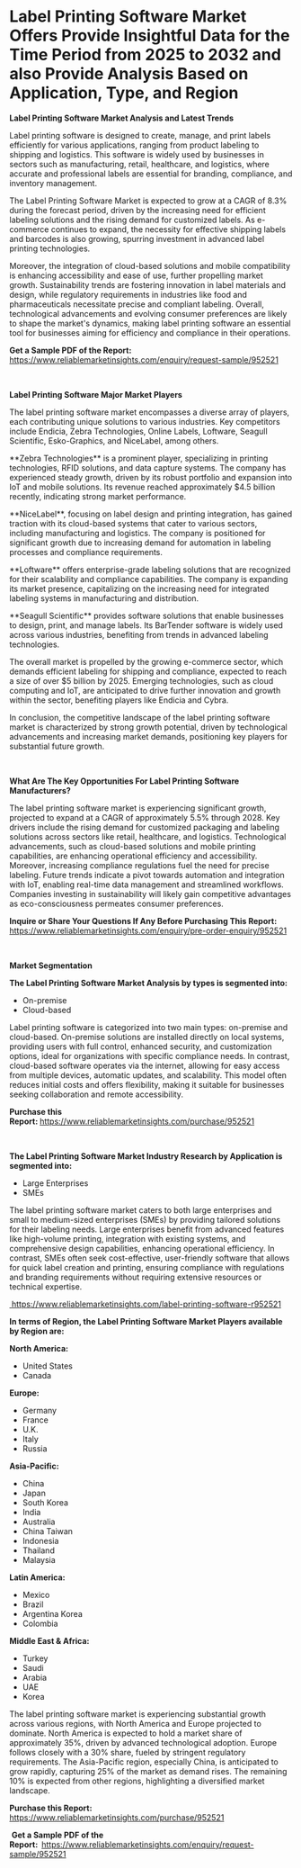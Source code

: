 <p><h1>Label Printing Software Market Offers Provide Insightful Data for the Time Period from 2025 to 2032 and also Provide Analysis Based on Application, Type, and Region</h1></p><p><strong>Label Printing Software Market Analysis and Latest Trends</strong></p>
<p><p>Label printing software is designed to create, manage, and print labels efficiently for various applications, ranging from product labeling to shipping and logistics. This software is widely used by businesses in sectors such as manufacturing, retail, healthcare, and logistics, where accurate and professional labels are essential for branding, compliance, and inventory management.</p><p>The Label Printing Software Market is expected to grow at a CAGR of 8.3% during the forecast period, driven by the increasing need for efficient labeling solutions and the rising demand for customized labels. As e-commerce continues to expand, the necessity for effective shipping labels and barcodes is also growing, spurring investment in advanced label printing technologies. </p><p>Moreover, the integration of cloud-based solutions and mobile compatibility is enhancing accessibility and ease of use, further propelling market growth. Sustainability trends are fostering innovation in label materials and design, while regulatory requirements in industries like food and pharmaceuticals necessitate precise and compliant labeling. Overall, technological advancements and evolving consumer preferences are likely to shape the market's dynamics, making label printing software an essential tool for businesses aiming for efficiency and compliance in their operations.</p></p>
<p><strong>Get a Sample PDF of the Report:&nbsp;</strong> <a href="https://www.reliablemarketinsights.com/enquiry/request-sample/952521?utm_campaign=3086&utm_medium=2&utm_source=Github&utm_content=ia&utm_term=17042025&utm_id=label-printing-software">https://www.reliablemarketinsights.com/enquiry/request-sample/952521</a></p>
<p>&nbsp;</p>
<p><strong>Label Printing Software Major Market Players</strong></p>
<p><p>The label printing software market encompasses a diverse array of players, each contributing unique solutions to various industries. Key competitors include Endicia, Zebra Technologies, Online Labels, Loftware, Seagull Scientific, Esko-Graphics, and NiceLabel, among others.</p><p>**Zebra Technologies** is a prominent player, specializing in printing technologies, RFID solutions, and data capture systems. The company has experienced steady growth, driven by its robust portfolio and expansion into IoT and mobile solutions. Its revenue reached approximately $4.5 billion recently, indicating strong market performance.</p><p>**NiceLabel**, focusing on label design and printing integration, has gained traction with its cloud-based systems that cater to various sectors, including manufacturing and logistics. The company is positioned for significant growth due to increasing demand for automation in labeling processes and compliance requirements.</p><p>**Loftware** offers enterprise-grade labeling solutions that are recognized for their scalability and compliance capabilities. The company is expanding its market presence, capitalizing on the increasing need for integrated labeling systems in manufacturing and distribution.</p><p>**Seagull Scientific** provides software solutions that enable businesses to design, print, and manage labels. Its BarTender software is widely used across various industries, benefiting from trends in advanced labeling technologies.</p><p>The overall market is propelled by the growing e-commerce sector, which demands efficient labeling for shipping and compliance, expected to reach a size of over $5 billion by 2025. Emerging technologies, such as cloud computing and IoT, are anticipated to drive further innovation and growth within the sector, benefiting players like Endicia and Cybra.</p><p>In conclusion, the competitive landscape of the label printing software market is characterized by strong growth potential, driven by technological advancements and increasing market demands, positioning key players for substantial future growth.</p></p>
<p>&nbsp;</p>
<p><strong>What Are The Key Opportunities For Label Printing Software Manufacturers?</strong></p>
<p><p>The label printing software market is experiencing significant growth, projected to expand at a CAGR of approximately 5.5% through 2028. Key drivers include the rising demand for customized packaging and labeling solutions across sectors like retail, healthcare, and logistics. Technological advancements, such as cloud-based solutions and mobile printing capabilities, are enhancing operational efficiency and accessibility. Moreover, increasing compliance regulations fuel the need for precise labeling. Future trends indicate a pivot towards automation and integration with IoT, enabling real-time data management and streamlined workflows. Companies investing in sustainability will likely gain competitive advantages as eco-consciousness permeates consumer preferences.</p></p>
<p><strong>Inquire or Share Your Questions If Any Before Purchasing This Report:</strong> <a href="https://www.reliablemarketinsights.com/enquiry/pre-order-enquiry/952521?utm_campaign=3086&utm_medium=2&utm_source=Github&utm_content=ia&utm_term=17042025&utm_id=label-printing-software">https://www.reliablemarketinsights.com/enquiry/pre-order-enquiry/952521</a></p>
<p>&nbsp;</p>
<p><strong>Market Segmentation</strong></p>
<p><strong>The Label Printing Software Market Analysis by types is segmented into:</strong></p>
<p><ul><li>On-premise</li><li>Cloud-based</li></ul></p>
<p><p>Label printing software is categorized into two main types: on-premise and cloud-based. On-premise solutions are installed directly on local systems, providing users with full control, enhanced security, and customization options, ideal for organizations with specific compliance needs. In contrast, cloud-based software operates via the internet, allowing for easy access from multiple devices, automatic updates, and scalability. This model often reduces initial costs and offers flexibility, making it suitable for businesses seeking collaboration and remote accessibility.</p></p>
<p><strong>Purchase this Report:&nbsp;</strong><a href="https://www.reliablemarketinsights.com/purchase/952521?utm_campaign=3086&utm_medium=2&utm_source=Github&utm_content=ia&utm_term=17042025&utm_id=label-printing-software">https://www.reliablemarketinsights.com/purchase/952521</a></p>
<p>&nbsp;</p>
<p><strong>The Label Printing Software Market Industry Research by Application is segmented into:</strong></p>
<p><ul><li>Large Enterprises</li><li>SMEs</li></ul></p>
<p><p>The label printing software market caters to both large enterprises and small to medium-sized enterprises (SMEs) by providing tailored solutions for their labeling needs. Large enterprises benefit from advanced features like high-volume printing, integration with existing systems, and comprehensive design capabilities, enhancing operational efficiency. In contrast, SMEs often seek cost-effective, user-friendly software that allows for quick label creation and printing, ensuring compliance with regulations and branding requirements without requiring extensive resources or technical expertise.</p></p>
<p><a href="https://www.reliablemarketinsights.com/label-printing-software-r952521?utm_campaign=3086&utm_medium=2&utm_source=Github&utm_content=ia&utm_term=17042025&utm_id=label-printing-software">&nbsp;https://www.reliablemarketinsights.com/label-printing-software-r952521</a></p>
<p><strong>In terms of Region, the Label Printing Software Market Players available by Region are:</strong></p>
<p>
    <p> <strong> North America: </strong>
        <ul>
            <li>United States</li>
            <li>Canada</li>
        </ul>
        </p> 
    <p> <strong> Europe: </strong>
        <ul>
            <li>Germany</li>
            <li>France</li>
            <li>U.K.</li>
            <li>Italy</li>
            <li>Russia</li>
        </ul>
        </p> 
    <p> <strong> Asia-Pacific: </strong>
        <ul>
            <li>China</li>
            <li>Japan</li>
            <li>South Korea</li>
            <li>India</li>
            <li>Australia</li>
            <li>China Taiwan</li>
            <li>Indonesia</li>
            <li>Thailand</li>
            <li>Malaysia</li>
        </ul>
        </p> 
    <p> <strong> Latin America: </strong>
        <ul>
            <li>Mexico</li>
            <li>Brazil</li>
            <li>Argentina Korea</li>
            <li>Colombia</li>
        </ul>
        </p> 
    <p> <strong> Middle East & Africa: </strong>
        <ul>
            <li>Turkey</li>
            <li>Saudi</li>
            <li>Arabia</li>
            <li>UAE</li>
            <li>Korea</li>
        </ul>
    </p>
    </p>
<p><p>The label printing software market is experiencing substantial growth across various regions, with North America and Europe projected to dominate. North America is expected to hold a market share of approximately 35%, driven by advanced technological adoption. Europe follows closely with a 30% share, fueled by stringent regulatory requirements. The Asia-Pacific region, especially China, is anticipated to grow rapidly, capturing 25% of the market as demand rises. The remaining 10% is expected from other regions, highlighting a diversified market landscape.</p></p>
<p><strong>Purchase this Report: </strong><a href="https://www.reliablemarketinsights.com/purchase/952521?utm_campaign=3086&utm_medium=2&utm_source=Github&utm_content=ia&utm_term=17042025&utm_id=label-printing-software">https://www.reliablemarketinsights.com/purchase/952521</a></p>
<p>&nbsp;<strong>Get a Sample PDF of the Report:&nbsp;&nbsp;</strong><a href="https://www.reliablemarketinsights.com/enquiry/request-sample/952521?utm_campaign=3086&utm_medium=2&utm_source=Github&utm_content=ia&utm_term=17042025&utm_id=label-printing-software">https://www.reliablemarketinsights.com/enquiry/request-sample/952521</a></p>
<p><strong></strong></p>
<p><p></p><p></p><p></p></p>